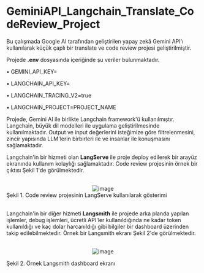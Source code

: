 # GeminiAPI_Langchain_Translate_CodeReview_Project

Bu çalışmada Google AI tarafından geliştirilen yapay zekâ Gemini API'ı kullanılarak küçük çaplı bir translate ve code review projesi geliştirilmiştir. 

Projede __.env__ dosyasında içeriğinde şu veriler bulunmaktadır.

• GEMINI_API_KEY=

• LANGCHAIN_API_KEY=

• LANGCHAIN_TRACING_V2=true

• LANGCHAIN_PROJECT=PROJECT_NAME

Projede, Gemini AI ile birlikte Langchain framework'ü kullanılmıştır. Langchain, büyük dil modelleri ile uygulama geliştirilmesinde kullanılmaktadır. Output ve input değerlerini isteğimize göre filtrelenmesini, zincir yapısında LLM'lerin birbirleri ile ve insanlar ile konuşmasını sağlamaktadır.

Langchain'in bir hizmeti olan __LangServe__ ile proje deploy edilerek bir arayüz ekranında kullanım kolaylığı sağlamaktadır. Code review projesinin örnek bir çıktısı Şekil 1'de görülmektedir.

<br>
<div align="center">
<img src="https://github.com/user-attachments/assets/96d552b0-9623-43f1-97dd-101fc6214ce0" alt="image">
</div>
Şekil 1. Code review projesinin LangServe kullanılarak gösterimi

<br>
<br>

Langchain'in bir diğer hizmeti __Langsmith__ ile projede arka planda yapılan işlemler, debug işlemleri, ücretli API'ler kullanıldığında ne kadar token kullanıldığı ve kaç dolar harcanıldığı gibi bilgiler bir dashboard üzerinden takip edilebilmektedir. Örnek bir Langsmith ekranı Şekil 2'de görülmektedir.
<br>
<br>

<div align="center">
<img src="https://github.com/user-attachments/assets/3b4b54a8-4a90-4794-9c17-12bb0848756d" alt="image">
</div>

Şekil 2. Örnek Langsmith dashboard ekranı